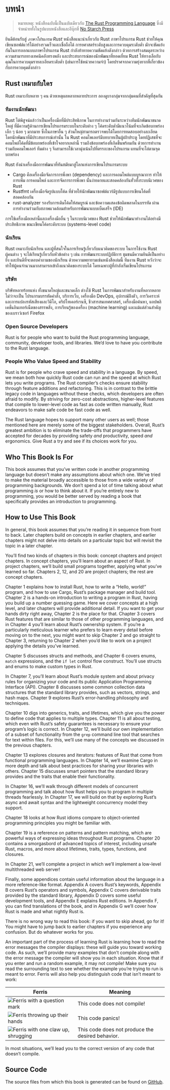 #  บทนำ

> หมายเหตุ: หนังสือฉบับนี้เป็นฉบับเดียวกับ [The Rust Programming
> Language][nsprust] ซึ่งมีจำหน่ายทั้งในรูปแบบหนังสือและอีบุ๊กที่ 
> [No Starch Press][nsp]

[nsprust]: https://nostarch.com/rust-programming-language-2nd-edition
[nsp]: https://nostarch.com/

ยินดีต้อนรับสู่ *ภาษาโปรแกรม Rust* หนังสือแนะนำเกี่ยวกับ Rust
ภาษาโปรแกรม Rust ช่วยให้คุณเขียนซอฟต์แวร์ได้อย่างรวดเร็วและเชื่อถือได้
การยศาสตร์ระดับสูงและการควบคุมระดับต่ำ มักจะขัดแย้งกันในการออกแบบภาษาโปรแกรม
Rust กำลังท้าทายความขัดแย้งดังกล่าว ด้วยการสร้างสมดุลระหว่างความสามารถทางเทคนิคอังทรงพลัง
และประสบการณ์ของนักพัฒนาที่ยอดเยี่ยม
Rust ให้ทางเลือกับคุณในการควบคุมรายละเอียดระดับต่ำ (เช่นการใช้หน่วยความจำ) 
โดยปราศจากความยุ่งยากที่เกี่ยวข้องกับการควบคุมดังกล่าว

## Rust เหมาะกับใคร

Rust เหมาะกับหลาย ๆ คน ด้วยเหตุผลหลากหลายประการ ลองดูบางกลุ่มจากกลุ่มคนที่สำคัญที่สุดกัน

### ทีมงานนักพัฒนา

Rust ได้พิสูจน์แล้วว่าเป็นเครื่องมือที่มีประสิทธิภาพ
ในการทำงานร่วมกันระหว่างทีมนักพัฒนาขนาดใหญ่ 
ที่มีความรู้ด้านการเขียนโปรแกรมระบบในระดับต่าง ๆ 
โค้ดระดับต่ำมีแนวโน้มที่จะเกิดข้อบกพร่องเล็ก ๆ น้อย ๆ มากมาย 
ซึ่งในภาษาอื่น ๆ ส่วนใหญ่สามารถตรวจพบได้โดยการทดสอบอย่างละเอียด 
โดยนักพัฒนาที่มีประสบการณ์เท่านั้น
ใน Rust คอมไพเลอร์มีบทบาทเป็นผู้เฝ้าประตู โดยปฏิเสธที่จะคอมไพล์โค้ดที่มีข้อบกพร่องที่เข้าใจอยากเหล่านี้
รวมถึงข้อบกพร่องที่เกิดขึ้นพร้อมกัน ด้วยการทำงานร่วมกับคอมไพเลอร์ ทีมต่าง ๆ จึงสามารถใช้เวลามุ่งเน้นไปที่ตรรกะของโปรแกรม แทนที่จะไล่ตามจุดบกพร่อง

Rust ยังนำเครื่องมือการพัฒนาที่ทันสมัยมาสู่โลกแห่งการเขียนโปรแกรมระบบ

* Cargo คือเครื่องมือจัดการการพึ่งพา (dependency) และการคอมไพล์แบบบูรณาการ
ทำให้การเพิ่ม การคอมไพล์ และการจัดการการพึ่งพา นั้นง่ายดายและสอดคล้องกันทั่วทั้งระบบนิเวศของ Rust
* Rustfmt เครื่องมือจัดรูปแบบโค้ด ที่ช่วยให้นักพัฒนาซอฟต์แวร์มีรูปแบบการเขียนโค้ดที่สอดคล้องกัน
* rust-analyzer รองรับการเติมโค้ดให้สมบูรณ์ และข้อความแสดงข้อผิดพลาดในบรรทัด 
ผ่านการทำงานร่วมกับสภาพแวดล้อมสำหรับการพัฒนาแบบเบ็ดเสร็จ (IDE)

การใช้เครื่องมือเหล่านี้และเครื่องมืออื่น ๆ ในระบบนิเวศของ Rust 
ช่วยให้นักพัฒนาทำงานได้อย่างมีประสิทธิภาพ
ขณะเขียนโค้ดระดับระบบ (systems-level code)

### นักเรียน

Rust เหมาะกับนักเรียน และผู้ที่สนใจในการเรียนรู้เกี่ยวกับแนวคิดของระบบ
ในการใช้งาน Rust ผู้คนต่าง ๆ จะได้เรียนรู้เกี่ยวกับหัวข้อต่าง ๆ เช่น การพัฒนาระบบปฏิบัติการ
ชุมชนมีความยินดีเป็นอย่างยิ่ง และยินดีที่จะตอบคำถามของนักเรียน
ด้วยความพยายามเช่นหนังสือเล่มนี้ ทีมงาน Rust 
หวังว่าจะทำให้ผู้คนจำนวนมากสามารถเข้าถึงแนวคิดของระบบได้
โดยเฉพาะผู้ที่กำลังเริ่มเขียนโปรแกรม

### บริษัท

บริษัทหลายร้อยแห่ง ทั้งขนาดใหญ่และขนาดเล็ก ต่างใช้ Rust ในการพัฒนาสำหรับงานที่หลากหลาย
ไม่ว่าจะเป็น โปรแกรมบรรทัดคำสั่ง, บริการเว็บ, เครื่องมือ DevOps, อุปกรณ์ฝังตัว, 
การวิเคราะห์และการแปลงรหัสเสียงและวิดีโอ, คริปโทเคอร์เรนซี, ชีวสารสนเทศศาสตร์, เครื่องมือค้นหา, 
แอปพลิเคชั่นอินเทอร์เน็ตของสรรพสิ่ง, การเรียนรู้ของเครื่อง (machine learning)
และแม้แต่ส่วนสำคัญของเบราว์เซอร์ Firefox

### Open Source Developers

Rust is for people who want to build the Rust programming language, community,
developer tools, and libraries. We’d love to have you contribute to the Rust
language.

### People Who Value Speed and Stability

Rust is for people who crave speed and stability in a language. By speed, we
mean both how quickly Rust code can run and the speed at which Rust lets you
write programs. The Rust compiler’s checks ensure stability through feature
additions and refactoring. This is in contrast to the brittle legacy code in
languages without these checks, which developers are often afraid to modify. By
striving for zero-cost abstractions, higher-level features that compile to
lower-level code as fast as code written manually, Rust endeavors to make safe
code be fast code as well.

The Rust language hopes to support many other users as well; those mentioned
here are merely some of the biggest stakeholders. Overall, Rust’s greatest
ambition is to eliminate the trade-offs that programmers have accepted for
decades by providing safety *and* productivity, speed *and* ergonomics. Give
Rust a try and see if its choices work for you.

## Who This Book Is For

This book assumes that you’ve written code in another programming language but
doesn’t make any assumptions about which one. We’ve tried to make the material
broadly accessible to those from a wide variety of programming backgrounds. We
don’t spend a lot of time talking about what programming *is* or how to think
about it. If you’re entirely new to programming, you would be better served by
reading a book that specifically provides an introduction to programming.

## How to Use This Book

In general, this book assumes that you’re reading it in sequence from front to
back. Later chapters build on concepts in earlier chapters, and earlier
chapters might not delve into details on a particular topic but will revisit
the topic in a later chapter.

You’ll find two kinds of chapters in this book: concept chapters and project
chapters. In concept chapters, you’ll learn about an aspect of Rust. In project
chapters, we’ll build small programs together, applying what you’ve learned so
far. Chapters 2, 12, and 20 are project chapters; the rest are concept chapters.

Chapter 1 explains how to install Rust, how to write a “Hello, world!” program,
and how to use Cargo, Rust’s package manager and build tool. Chapter 2 is a
hands-on introduction to writing a program in Rust, having you build up a
number guessing game. Here we cover concepts at a high level, and later
chapters will provide additional detail. If you want to get your hands dirty
right away, Chapter 2 is the place for that. Chapter 3 covers Rust features
that are similar to those of other programming languages, and in Chapter 4
you’ll learn about Rust’s ownership system. If you’re a particularly meticulous
learner who prefers to learn every detail before moving on to the next, you
might want to skip Chapter 2 and go straight to Chapter 3, returning to Chapter
2 when you’d like to work on a project applying the details you’ve learned.

Chapter 5 discusses structs and methods, and Chapter 6 covers enums, `match`
expressions, and the `if let` control flow construct. You’ll use structs and
enums to make custom types in Rust.

In Chapter 7, you’ll learn about Rust’s module system and about privacy rules
for organizing your code and its public Application Programming Interface
(API). Chapter 8 discusses some common collection data structures that the
standard library provides, such as vectors, strings, and hash maps. Chapter 9
explores Rust’s error-handling philosophy and techniques.

Chapter 10 digs into generics, traits, and lifetimes, which give you the power
to define code that applies to multiple types. Chapter 11 is all about testing,
which even with Rust’s safety guarantees is necessary to ensure your program’s
logic is correct. In Chapter 12, we’ll build our own implementation of a subset
of functionality from the `grep` command line tool that searches for text
within files. For this, we’ll use many of the concepts we discussed in the
previous chapters.

Chapter 13 explores closures and iterators: features of Rust that come from
functional programming languages. In Chapter 14, we’ll examine Cargo in more
depth and talk about best practices for sharing your libraries with others.
Chapter 15 discusses smart pointers that the standard library provides and the
traits that enable their functionality.

In Chapter 16, we’ll walk through different models of concurrent programming and
talk about how Rust helps you to program in multiple threads fearlessly. In
Chapter 17, we will build on that by exploring Rust’s async and await syntax and
the lightweight concurrency model they support.

Chapter 18 looks at how Rust idioms compare to object-oriented programming
principles you might be familiar with.

Chapter 19 is a reference on patterns and pattern matching, which are powerful
ways of expressing ideas throughout Rust programs. Chapter 20 contains a
smorgasbord of advanced topics of interest, including unsafe Rust, macros, and
more about lifetimes, traits, types, functions, and closures.

In Chapter 21, we’ll complete a project in which we’ll implement a low-level
multithreaded web server!

Finally, some appendices contain useful information about the language in a
more reference-like format. Appendix A covers Rust’s keywords, Appendix B
covers Rust’s operators and symbols, Appendix C covers derivable traits
provided by the standard library, Appendix D covers some useful development
tools, and Appendix E explains Rust editions. In Appendix F, you can find
translations of the book, and in Appendix G we’ll cover how Rust is made and
what nightly Rust is.

There is no wrong way to read this book: if you want to skip ahead, go for it!
You might have to jump back to earlier chapters if you experience any
confusion. But do whatever works for you.

<span id="ferris"></span>

An important part of the process of learning Rust is learning how to read the
error messages the compiler displays: these will guide you toward working code.
As such, we’ll provide many examples that don’t compile along with the error
message the compiler will show you in each situation. Know that if you enter
and run a random example, it may not compile! Make sure you read the
surrounding text to see whether the example you’re trying to run is meant to
error. Ferris will also help you distinguish code that isn’t meant to work:

| Ferris                                                                                                           | Meaning                                          |
|------------------------------------------------------------------------------------------------------------------|--------------------------------------------------|
| <img src="img/ferris/does_not_compile.svg" class="ferris-explain" alt="Ferris with a question mark"/>            | This code does not compile!                      |
| <img src="img/ferris/panics.svg" class="ferris-explain" alt="Ferris throwing up their hands"/>                   | This code panics!                                |
| <img src="img/ferris/not_desired_behavior.svg" class="ferris-explain" alt="Ferris with one claw up, shrugging"/> | This code does not produce the desired behavior. |

In most situations, we’ll lead you to the correct version of any code that
doesn’t compile.

## Source Code

The source files from which this book is generated can be found on
[GitHub][book].

[book]: https://github.com/rust-lang/book/tree/main/src
